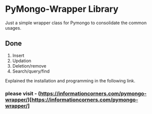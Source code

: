 # PyMongo-Wrapper Library
Just a simple wrapper class for Pymongo to consolidate the common usages.

Done
----------
1. Insert
2. Updation
3. Deletion/remove
4. Search/query/find

Explained the installation and programming in the following link.

### please visit - (https://informationcorners.com/pymongo-wrapper/)[https://informationcorners.com/pymongo-wrapper/]
